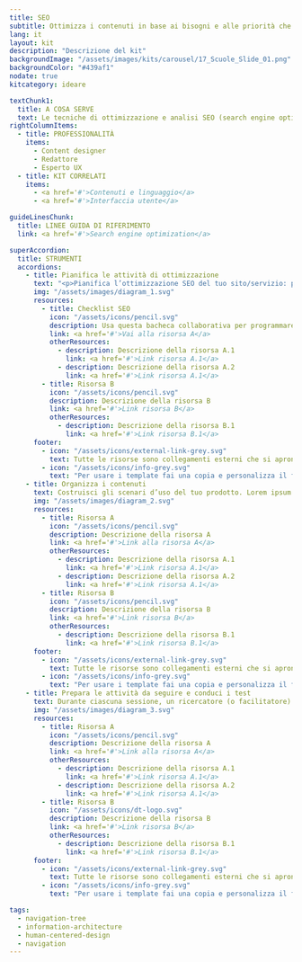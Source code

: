 ```yaml
---
title: SEO 
subtitle: Ottimizza i contenuti in base ai bisogni e alle priorità che gli utenti esprimono durante le ricerche web
lang: it
layout: kit
description: "Descrizione del kit"
backgroundImage: "/assets/images/kits/carousel/17_Scuole_Slide_01.png"
backgroundColor: "#439af1"
nodate: true
kitcategory: ideare

textChunk1:
  title: A COSA SERVE
  text: Le tecniche di ottimizzazione e analisi SEO (search engine optimization ovvero ottimizzazione per i motori di ricerca) hanno l’obiettivo di migliorare il posizionamento dei contenuti web nei motori di ricerca, in relazione a specifici argomenti/intenti dell’utente. Nel contesto delle amministrazioni pubbliche ciò significa intervenire sui contenuti e su aspetti strutturali e tecnologici di siti e servizi per migliorare la trovabilità di informazioni di utilità pubblica da parte dei cittadini. Il kit SEO ha l’obiettivo di fornire suggerimenti operativi su come individuare il livello di visibilità dei contenuti sui motori di ricerca, in relazione a specifici “intenti di ricerca”, così come analizzare lo stato di ottimizzazione del sito dal punto di vista strutturale, contenutistico e tecnologico.
rightColumnItems:
  - title: PROFESSIONALITÀ
    items:
      - Content designer
      - Redattore
      - Esperto UX
  - title: KIT CORRELATI
    items:
      - <a href='#'>Contenuti e linguaggio</a>
      - <a href='#'>Interfaccia utente</a>

guideLinesChunk:
  title: LINEE GUIDA DI RIFERIMENTO
  link: <a href='#'>Search engine optimization</a>

superAccordion:
  title: STRUMENTI
  accordions:
    - title: Pianifica le attività di ottimizzazione
      text: "<p>Pianifica l’ottimizzazione SEO del tuo sito/servizio: parti da qui per iniziare a programmare gli interventi di ottimizzazione on page, off page e tecnologici. Queste attività sono funzionali a migliorare l’aderenza dei contenuti stessi ai bisogni espressi nelle ricerche.   </p>"
      img: "/assets/images/diagram_1.svg"
      resources:
        - title: Checklist SEO
          icon: "/assets/icons/pencil.svg"
          description: Usa questa bacheca collaborativa per programmare gli interventi di ottimizzazione
          link: <a href='#'>Vai alla risorsa A</a>
          otherResources:
            - description: Descrizione della risorsa A.1
              link: <a href='#'>Link risorsa A.1</a>
            - description: Descrizione della risorsa A.2
              link: <a href='#'>Link risorsa A.1</a>
        - title: Risorsa B
          icon: "/assets/icons/pencil.svg"
          description: Descrizione della risorsa B
          link: <a href='#'>Link risorsa B</a>
          otherResources:
            - description: Descrizione della risorsa B.1
              link: <a href='#'>Link risorsa B.1</a>
      footer:
        - icon: "/assets/icons/external-link-grey.svg"
          text: Tutte le risorse sono collegamenti esterni che si aprono in una nuova finestra accordion 1.
        - icon: "/assets/icons/info-grey.svg"
          text: "Per usare i template fai una copia e personalizza il file: trovi le istruzioni nella prima pagina della risorsa accordion 1"
    - title: Organizza i contenuti
      text: Costruisci gli scenari d’uso del tuo prodotto. Lorem ipsum dolor sit amet, consectetur adipiscing elit. Sed morbi commodo, massa lorem tincidunt in. Enim pulvinar vel lobortis morbi morbi est convallis. Lorem ipsum dolor sit amet, consectetur adipiscing elit. Scelerisque metus, duis nibh phasellus tincidunt. Diam orci, sit elit sit volutpat facilisi. Pharetra, viverra et viverra bibendum erat vitae integer vehicula enim. Neque, ut tempor integer tortor dui mauris, volutpat. Turpis tellus purus montes, sed euismod integer.
      img: "/assets/images/diagram_2.svg"
      resources:
        - title: Risorsa A
          icon: "/assets/icons/pencil.svg"
          description: Descrizione della risorsa A
          link: <a href='#'>Link alla risorsa A</a>
          otherResources:
            - description: Descrizione della risorsa A.1
              link: <a href='#'>Link risorsa A.1</a>
            - description: Descrizione della risorsa A.2
              link: <a href='#'>Link risorsa A.1</a>
        - title: Risorsa B
          icon: "/assets/icons/pencil.svg"
          description: Descrizione della risorsa B
          link: <a href='#'>Link risorsa B</a>
          otherResources:
            - description: Descrizione della risorsa B.1
              link: <a href='#'>Link risorsa B.1</a>
      footer:
        - icon: "/assets/icons/external-link-grey.svg"
          text: Tutte le risorse sono collegamenti esterni che si aprono in una nuova finestra. accordion 2
        - icon: "/assets/icons/info-grey.svg"
          text: "Per usare i template fai una copia e personalizza il file: trovi le istruzioni nella prima pagina della risorsa accordion 2"
    - title: Prepara le attività da seguire e conduci i test
      text: Durante ciascuna sessione, un ricercatore (o facilitatore) affianca il partecipante, descrivendo i task da svolgere, osservando l’interazione in modo diretto (senza interruzioni) e aspettando il termine di ogni operazione per approfondire con ulteriori domande.
      img: "/assets/images/diagram_3.svg"
      resources:
        - title: Risorsa A
          icon: "/assets/icons/pencil.svg"
          description: Descrizione della risorsa A
          link: <a href='#'>Link alla risorsa A</a>
          otherResources:
            - description: Descrizione della risorsa A.1
              link: <a href='#'>Link risorsa A.1</a>
            - description: Descrizione della risorsa A.2
              link: <a href='#'>Link risorsa A.1</a>
        - title: Risorsa B
          icon: "/assets/icons/dt-logo.svg"
          description: Descrizione della risorsa B
          link: <a href='#'>Link risorsa B</a>
          otherResources:
            - description: Descrizione della risorsa B.1
              link: <a href='#'>Link risorsa B.1</a>
      footer:
        - icon: "/assets/icons/external-link-grey.svg"
          text: Tutte le risorse sono collegamenti esterni che si aprono in una nuova finestra. accordion 3
        - icon: "/assets/icons/info-grey.svg"
          text: "Per usare i template fai una copia e personalizza il file: trovi le istruzioni nella prima pagina della risorsa. accordion 3"

tags:
  - navigation-tree
  - information-architecture
  - human-centered-design
  - navigation
---
```

